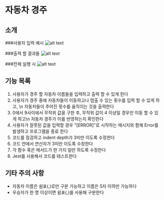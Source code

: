 # 자동차 경주

## 소개

###사용자 입력 예시
![alt text](image-1.png)

###출력 할 결과들
![alt text](image-2.png)

###전체 실행 시
![alt text](image.png)

## 기능 목록

1. 사용자가 경주 할 자동차 이름들을 입력하고 출력 할 수 있게 한다
2. 사용자가 경주 중에 자동차들이 이동하고나 멈출 수 있는 횟수를 입력 할 수 있게 하고, \n 자동차들이 주어진 횟수를 움직이는 것을 출력한다
3. 0에서 9사이에서 무작위 값을 구한 후, 무작위 값이 4 이상일 경우만 이동 할 수 있게 하고\n
   자동차 경주가 이를 반영하는지 확인한다
4. 사용자가 잘못된 값을 입력할 경우 "[ERROR]"로 시작하는 메시지와 함께 Error를 발생하고 프로그램을 종료 한다
5. 코드를 점검하고 indent depth가 3미만 이도록 수정한다
6. 코드 안에서 연산자가 3미만 이도록 수정한다
7. 각 함수 혹은 메서드가 한 가지 일만 하도록 수정한다
8. Jest를 사용해서 코드를 테스트한다

## 기타 주의 사항

- 자동차 이름은 쉼표(,)로만 구분 가능하고 이름은 5자 이하만 가능하다
- 우승자가 한 명 이상이면 쉼표(,)를 사용해 구분한다
